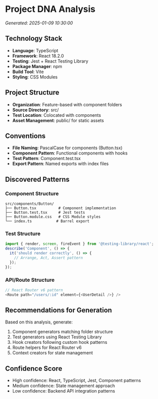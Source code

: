 # Project DNA Analysis
*Generated: 2025-01-09 10:30:00*

## Technology Stack
- **Language**: TypeScript
- **Framework**: React 18.2.0
- **Testing**: Jest + React Testing Library
- **Package Manager**: npm
- **Build Tool**: Vite
- **Styling**: CSS Modules

## Project Structure
- **Organization**: Feature-based with component folders
- **Source Directory**: src/
- **Test Location**: Colocated with components
- **Asset Management**: public/ for static assets

## Conventions
- **File Naming**: PascalCase for components (Button.tsx)
- **Component Pattern**: Functional components with hooks
- **Test Pattern**: Component.test.tsx
- **Export Pattern**: Named exports with index files

## Discovered Patterns

### Component Structure
```
src/components/Button/
├── Button.tsx          # Component implementation
├── Button.test.tsx     # Jest tests
├── Button.module.css   # CSS Module styles
└── index.ts           # Barrel export
```

### Test Structure
```typescript
import { render, screen, fireEvent } from '@testing-library/react';
describe('Component', () => {
  it('should render correctly', () => {
    // Arrange, Act, Assert pattern
  });
});
```

### API/Route Structure
```typescript
// React Router v6 pattern
<Route path="/users/:id" element={<UserDetail />} />
```

## Recommendations for Generation

Based on this analysis, generate:
1. Component generators matching folder structure
2. Test generators using React Testing Library
3. Hook creators following custom hook patterns
4. Route helpers for React Router v6
5. Context creators for state management

## Confidence Score
- High confidence: React, TypeScript, Jest, Component patterns
- Medium confidence: State management approach
- Low confidence: Backend API integration patterns